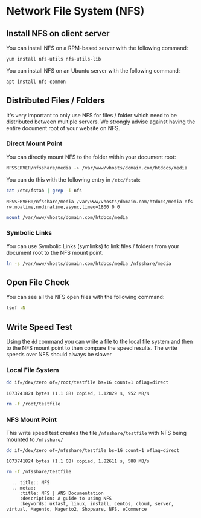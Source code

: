 # Network File System (NFS)

## Install NFS on client server
You can install NFS on a RPM-based server with the following command:

```bash
yum install nfs-utils nfs-utils-lib
```

You can install NFS on an Ubuntu server with the following command:

```bash
apt install nfs-common
```

## Distributed Files / Folders

It's very important to only use NFS for files / folder which need to be distributed between multiple servers. We strongly advise against having the entire document root of your website on NFS.

### Direct Mount Point

You can directly mount NFS to the folder within your document root:

```bash
NFSSERVER/nfsshare/media -> /var/www/vhosts/domain.com/htdocs/media
```

You can do this with the following entry in `/etc/fstab`:

```bash
cat /etc/fstab | grep -i nfs
```

```console
NFSSERVER:/nfsshare/media /var/www/vhosts/domain.com/htdocs/media nfs rw,noatime,nodiratime,async,timeo=1800 0 0
```

```bash
mount /var/www/vhosts/domain.com/htdocs/media
```

### Symbolic Links

You can use Symbolic Links (symlinks) to link files / folders from your document root to the NFS mount point.

```bash
ln -s /var/www/vhosts/domain.com/htdocs/media /nfsshare/media
```

## Open File Check

You can see all the NFS open files with the following command:

```bash
lsof -N
```

## Write Speed Test

Using the `dd` command you can write a file to the local file system and then to the NFS mount point to then compare the speed results. The write speeds over NFS should always be slower

### Local File System

```bash
dd if=/dev/zero of=/root/testfile bs=1G count=1 oflag=direct
```

```console
1073741824 bytes (1.1 GB) copied, 1.12829 s, 952 MB/s
```

```bash
rm -f /root/testfile
```

### NFS Mount Point
This write speed test creates the file `/nfsshare/testfile` with NFS being mounted to `/nfsshare/`

```bash
dd if=/dev/zero of=/nfsshare/testfile bs=1G count=1 oflag=direct
```

```console
1073741824 bytes (1.1 GB) copied, 1.82611 s, 588 MB/s
```

```bash
rm -f /nfsshare/testfile
```

```eval_rst
  .. title:: NFS
  .. meta::
     :title: NFS | ANS Documentation
     :description: A guide to using NFS
     :keywords: ukfast, linux, install, centos, cloud, server, virtual, Magento, Magento2, Shopware, NFS, eCommerce
```
